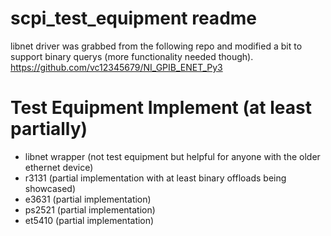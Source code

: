 # scpi_test_equipment readme

libnet driver was grabbed from the following repo and modified a bit to support binary querys (more functionality needed though).
https://github.com/vc12345679/NI_GPIB_ENET_Py3

# Test Equipment Implement (at least partially)
 - libnet wrapper (not test equipment but helpful for anyone with the older ethernet device)
 - r3131 (partial implementation with at least binary offloads being showcased)
 - e3631 (partial implementation)
 - ps2521 (partial implementation)
 - et5410 (partial implementation)
